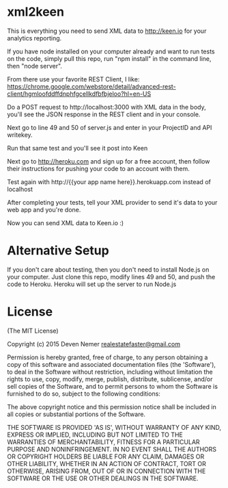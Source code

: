 # xml2keen 

This is everything you need to send XML data to http://keen.io for your analytics reporting.

If you have node installed on your computer already and want to run tests on the code, simply pull this repo, run "npm install" in the command line, then "node server".

From there use your favorite REST Client, I like: https://chrome.google.com/webstore/detail/advanced-rest-client/hgmloofddffdnphfgcellkdfbfbjeloo?hl=en-US

Do a POST request to http://localhost:3000 with XML data in the body, you'll see the JSON response in the REST client and in your console.

Next go to line 49 and 50 of server.js and enter in your ProjectID and API writekey.

Run that same test and you'll see it post into Keen

Next go to http://heroku.com and sign up for a free account, then follow their instructions for pushing your code to an account with them.

Test again with http://{{your app name here}}.herokuapp.com instead of localhost

After completing your tests, tell your XML provider to send it's data to your web app and you're done.

Now you can send XML data to Keen.io :)

# Alternative Setup

If you don't care about testing, then you don't need to install Node.js on your computer. Just clone this repo, modify lines 49 and 50, and push the code to Heroku. Heroku will set up the server to run Node.js


# License

(The MIT License)

Copyright (c) 2015 Deven Nemer <realestatefaster@gmail.com>

Permission is hereby granted, free of charge, to any person obtaining
a copy of this software and associated documentation files (the
'Software'), to deal in the Software without restriction, including
without limitation the rights to use, copy, modify, merge, publish,
distribute, sublicense, and/or sell copies of the Software, and to
permit persons to whom the Software is furnished to do so, subject to
the following conditions:

The above copyright notice and this permission notice shall be
included in all copies or substantial portions of the Software.

THE SOFTWARE IS PROVIDED 'AS IS', WITHOUT WARRANTY OF ANY KIND,
EXPRESS OR IMPLIED, INCLUDING BUT NOT LIMITED TO THE WARRANTIES OF
MERCHANTABILITY, FITNESS FOR A PARTICULAR PURPOSE AND NONINFRINGEMENT.
IN NO EVENT SHALL THE AUTHORS OR COPYRIGHT HOLDERS BE LIABLE FOR ANY
CLAIM, DAMAGES OR OTHER LIABILITY, WHETHER IN AN ACTION OF CONTRACT,
TORT OR OTHERWISE, ARISING FROM, OUT OF OR IN CONNECTION WITH THE
SOFTWARE OR THE USE OR OTHER DEALINGS IN THE SOFTWARE.